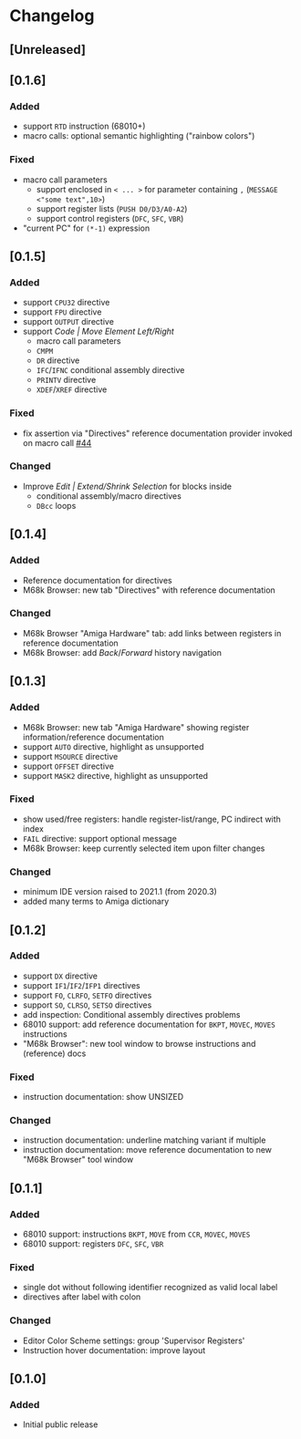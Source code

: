 # Changelog

## [Unreleased]

## [0.1.6]
### Added
- support `RTD` instruction (68010+)
- macro calls: optional semantic highlighting ("rainbow colors")

### Fixed
- macro call parameters 
  - support enclosed in `< ... >` for parameter containing `,` (`MESSAGE <"some text",10>`)
  - support register lists (`PUSH D0/D3/A0-A2`)
  - support control registers (`DFC`, `SFC`, `VBR`)
- "current PC" for `(*-1)` expression

## [0.1.5]
### Added
- support `CPU32` directive
- support `FPU` directive
- support `OUTPUT` directive
- support _Code | Move Element Left/Right_
  - macro call parameters
  - `CMPM`
  - `DR` directive
  - `IFC`/`IFNC` conditional assembly directive
  - `PRINTV` directive
  - `XDEF`/`XREF` directive

### Fixed
- fix assertion via "Directives" reference documentation provider invoked on macro call [#44](https://github.com/YannCebron/m68kplugin/issues/44)

### Changed
- Improve _Edit | Extend/Shrink Selection_ for blocks inside 
  - conditional assembly/macro directives
  - `DBcc` loops

## [0.1.4]
### Added
- Reference documentation for directives
- M68k Browser: new tab "Directives" with reference documentation

### Changed
- M68k Browser "Amiga Hardware" tab: add links between registers in reference documentation
- M68k Browser: add _Back_/_Forward_ history navigation

## [0.1.3]
### Added
- M68k Browser: new tab "Amiga Hardware" showing register information/reference documentation
- support `AUTO` directive, highlight as unsupported
- support `MSOURCE` directive
- support `OFFSET` directive
- support `MASK2` directive, highlight as unsupported

### Fixed
- show used/free registers: handle register-list/range, PC indirect with index
- `FAIL` directive: support optional message
- M68k Browser: keep currently selected item upon filter changes

### Changed
- minimum IDE version raised to 2021.1 (from 2020.3)
- added many terms to Amiga dictionary

## [0.1.2]
### Added
- support `DX` directive
- support `IF1`/`IF2`/`IFP1` directives
- support `FO`, `CLRFO`, `SETFO` directives
- support `SO`, `CLRSO`, `SETSO` directives
- add inspection: Conditional assembly directives problems
- 68010 support: add reference documentation for `BKPT`, `MOVEC`, `MOVES` instructions
- "M68k Browser": new tool window to browse instructions and (reference) docs

### Fixed
- instruction documentation: show UNSIZED

### Changed
- instruction documentation: underline matching variant if multiple
- instruction documentation: move reference documentation to new "M68k Browser" tool window

## [0.1.1]
### Added
- 68010 support: instructions `BKPT`, `MOVE` from `CCR`, `MOVEC`, `MOVES`
- 68010 support: registers `DFC`, `SFC`, `VBR`

### Fixed
- single dot without following identifier recognized as valid local label
- directives after label with colon

### Changed
- Editor Color Scheme settings: group 'Supervisor Registers'
- Instruction hover documentation: improve layout

## [0.1.0]
### Added
- Initial public release